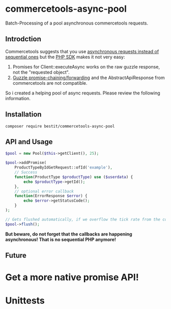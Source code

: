 # commercetools-async-pool

Batch-Processing of a pool asynchronous commercetools requests.

## Introdction

Commercetools suggests that you use [asynchronous requests instead of sequential ones](https://dev.commercetools.com/best-practices-performance.html#api-request-planning) but the [PHP SDK](https://github.com/commercetools/commercetools-php-sdk) makes it not very easy:

1. Promises for Client::executeAsync works on the raw guzzle response, not the "requested object".
2. [Guzzle promise-chaining/forwarding](https://github.com/guzzle/promises#promise-forwarding) and the AbstractApiResponse from commercetools are not compatible.

So i created a helping pool of async requests. Please review the following information.

## Installation
    composer require bestit/commercetools-async-pool
    
## API and Usage

```php
$pool = new Pool($this->getClient(), 25);

$pool->addPromise(
    ProductTypeByIdGetRequest::ofId('example'),
    // Success
    function(ProductType $productType) use ($userdata) {          
        echo $productType->getId();
    },
    // optional error callback
    function(ErrorResponse $error) {
        echo $error->getStatusCode();    
    }
);

// Gets flushed automatically, if we overflow the tick rate from the constructor.
$pool->flush();

```

**But beware, do not forget that the callbacks are happening asynchronous! That is no sequential PHP anymore!**

## Future

# Get a more native promise API!
# Unittests
